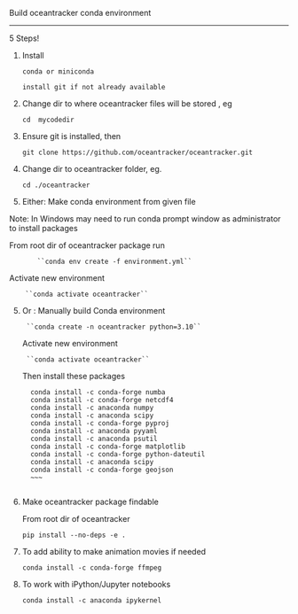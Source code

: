 Build oceantracker conda environment
________________________________________

5 Steps!

1. Install 
       
       conda or miniconda
       
       install git if not already available


1. Change dir to where oceantracker files will be stored , eg 

    ``cd  mycodedir``

2. Ensure git is installed, then 

    ``git clone https://github.com/oceantracker/oceantracker.git``

3. Change dir to oceantracker folder, eg.

    ``cd ./oceantracker``


4. Either: Make conda  environment from given file

Note: In Windows may need to run conda prompt window as administrator to install packages

   From root dir of oceantracker package run 
    
           ``conda env create -f environment.yml``
    
   Activate new environment

        ``conda activate oceantracker``

    
5. Or : Manually build Conda environment

        ``conda create -n oceantracker python=3.10`` 

   Activate new environment

        ``conda activate oceantracker``
   
   Then install these packages

      ~~~  
        conda install -c conda-forge numba
        conda install -c conda-forge netcdf4
        conda install -c anaconda numpy
        conda install -c anaconda scipy
        conda install -c conda-forge pyproj
        conda install -c anaconda pyyaml    
        conda install -c anaconda psutil
        conda install -c conda-forge matplotlib
        conda install -c conda-forge python-dateutil
        conda install -c anaconda scipy
        conda install -c conda-forge geojson
        ~~~


6. Make oceantracker package findable
   
   From root dir of oceantracker 

   ``pip install --no-deps -e .`` 

8. To add ability to make animation movies if needed

   ``conda install -c conda-forge ffmpeg``

9. To work with iPython/Jupyter notebooks

   ``conda install -c anaconda ipykernel``